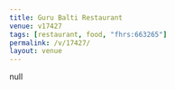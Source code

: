 ```yaml
---
title: Guru Balti Restaurant
venue: v17427
tags: [restaurant, food, "fhrs:663265"]
permalink: /v/17427/
layout: venue
---
```

null